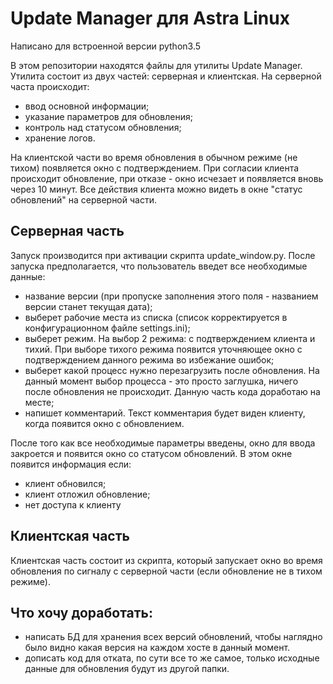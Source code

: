 # Update Manager для Astra Linux

Написано для встроенной версии python3.5

В этом репозитории находятся файлы для утилиты Update Manager. Утилита состоит из двух частей: серверная и клиентская.
На серверной часта происходит:
- ввод основной информации;
- указание параметров для обновления;
- контроль над статусом обновления;
- хранение логов.

На клиентской части во время обновления в обычном режиме (не тихом) появляется окно с подтверждением. При согласии клиента происходит обновление, при отказе - окно исчезает и появляется вновь через 10 минут. Все действия клиента можно видеть в окне "статус обновлений" на серверной части.

## Серверная часть

Запуск производится при активации скрипта update_window.py. После запуска предполагается, что пользователь введет все необходимые данные:
- название версии (при пропуске заполнения этого поля - названием версии станет текущая дата);
- выберет рабочие места из списка (список корректируется в конфигурационном файле settings.ini);
- выберет режим. На выбор 2 режима: с подтверждением клиента и тихий. При выборе тихого режима появится уточняющее окно с подтверждением данного режима во избежание ошибок;
- выберет какой процесс нужно перезагрузить после обновления. На данный момент выбор процесса - это просто заглушка, ничего после обновления не происходит. Данную часть кода доработаю на месте;
- напишет комментарий. Текст комментария будет виден клиенту, когда появится окно с обновлением.

После того как все необходимые параметры введены, окно для ввода закроется и появится окно со статусом обновлений. В этом окне появится информация если:
- клиент обновился;
- клиент отложил обновление;
- нет доступа к клиенту

## Клиентская часть

Клиентская часть состоит из скрипта, который запускает окно во время обновления по сигналу с серверной части (если обновление не в тихом режиме).

## Что хочу доработать:
 - написать БД для хранения всех версий обновлений, чтобы наглядно было видно какая версия на каждом хосте в данный момент.
 - дописать код для отката, по сути все то же самое, только исходные данные для обновления будут из другой папки.

